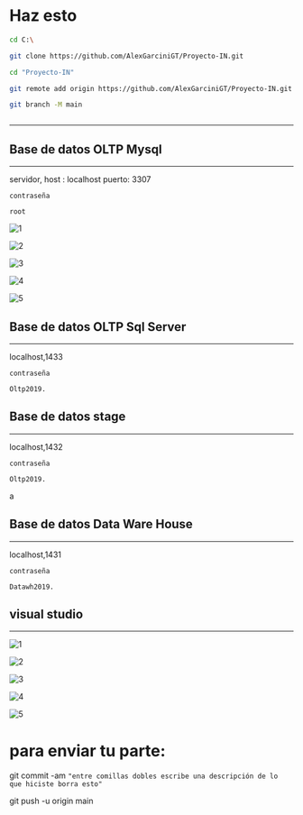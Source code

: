# Haz esto
```bash
cd C:\
```
```bash
git clone https://github.com/AlexGarciniGT/Proyecto-IN.git

cd "Proyecto-IN"

git remote add origin https://github.com/AlexGarciniGT/Proyecto-IN.git

git branch -M main

```
```

```

---

## Base de datos OLTP Mysql
---

servidor, host : localhost
puerto: 3307

`contraseña`
    
    root

![1](./img/odbc.png)

![2](./img/create%2032bits.png)

![3](./img/tiposconec.png)

![4](./img/coneccion.png)

![5](./img/creacion.png)




## Base de datos OLTP Sql Server
---

localhost,1433

`contraseña`
    
    Oltp2019.


## Base de datos stage
---

localhost,1432

`contraseña`
    
    Oltp2019.
a

## Base de datos Data Ware House
---

localhost,1431

`contraseña`
    
    Datawh2019.

## visual studio
---
![1](./img/p1.png)

![2](./img/p2.png)

![3](./img/p3.png)

![4](./img/p4.png)

![5](./img/p5.png)

# para enviar tu parte:

git commit -am `"entre comillas dobles escribe una descripción de lo que hiciste borra esto"`

git push -u origin main